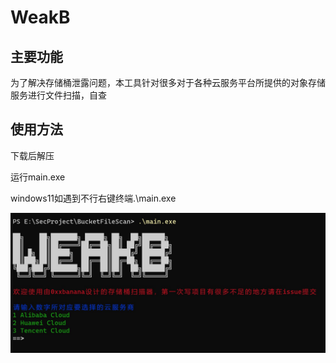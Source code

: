 # WeakB

## 主要功能

为了解决存储桶泄露问题，本工具针对很多对于各种云服务平台所提供的对象存储服务进行文件扫描，自查



## 使用方法

下载后解压

运行main.exe

windows11如遇到不行右键终端.\main.exe

![](https://github.com/0xxbanana/BucketFileScanner/blob/master/WeakB.jpg)

